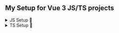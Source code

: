 ## My Setup for Vue 3 JS/TS projects

<details>
<summary>JS Setup 🧰</summary>

### Setup _«All In One»_

```sh
git init && npm i vue pinia vue-router && npm i -D vite eslint prettier stylelint postcss-nested autoprefixer && npm i -D lint-staged @vitejs/plugin-vue vite-plugin-mkcert eslint-plugin-vue eslint-config-prettier stylelint-config-standard-vue postcss-html && npx husky-init
```

### Setup _«By Steps»_

#### Step I

```sh
git init
```

#### Step II

```sh
npm i vue pinia vue-router
```

#### Step III

```sh
npm i -D vite eslint prettier stylelint postcss-nested autoprefixer && npm i -D lint-staged @vitejs/plugin-vue vite-plugin-mkcert eslint-plugin-vue eslint-config-prettier stylelint-config-standard-vue postcss-html
```

#### Step IV

```sh
npx husky-init
```

</details>

<details>
<summary>TS Setup 🧰</summary>

### Setup _«All In One»_

```sh
git init && npm i vue pinia vue-router && npm i -D typescript vue-tsc vite eslint @typescript-eslint/parser @typescript-eslint/eslint-plugin vue-eslint-parser prettier stylelint postcss-nested autoprefixer && npm i -D lint-staged @vitejs/plugin-vue vite-plugin-mkcert eslint-plugin-vue eslint-config-prettier stylelint-config-standard-vue postcss-html && npx husky-init
```

### Setup _«By Steps»_

#### Step I

```sh
git init
```

#### Step II

```sh
npm i vue pinia vue-router
```

#### Step III

```sh
npm i -D typescript vue-tsc vite eslint @typescript-eslint/parser @typescript-eslint/eslint-plugin vue-eslint-parser prettier stylelint postcss-nested autoprefixer && npm i -D lint-staged @vitejs/plugin-vue vite-plugin-mkcert eslint-plugin-vue eslint-config-prettier stylelint-config-standard-vue postcss-html
```

#### Step IV

```sh
npx husky-init
```

</details>
